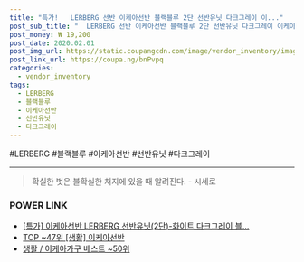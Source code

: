 ```yaml
--- 
title: "특가!   LERBERG 선반 이케아선반 블랙블루 2단 선반유닛 다크그레이 이..." 
post_sub_title: "  LERBERG 선반 이케아선반 블랙블루 2단 선반유닛 다크그레이 이케아2단 깔끔하고 예쁜 화이트" 
post_money: ₩ 19,200 
post_date: 2020.02.01 
post_img_url: https://static.coupangcdn.com/image/vendor_inventory/images/2018/08/02/0/5/dc360943-45c3-4744-8b47-26f489536d11.jpg 
post_link_url: https://coupa.ng/bnPvpq 
categories: 
  - vendor_inventory 
tags: 
  - LERBERG 
  - 블랙블루 
  - 이케아선반 
  - 선반유닛 
  - 다크그레이 
--- 
```

  #LERBERG #블랙블루 #이케아선반 #선반유닛 #다크그레이 
<hr> 

> 확실한 벗은 불확실한 처지에 있을 때 알려진다. - 시세로 


### POWER LINK

* <a href="https://blog.naver.com/santokki14/221792662035" target="_blank">[특가] 이케아선반 LERBERG 선반유닛(2단)-화이트 다크그레이 블...</a>
* <a href="https://blog.naver.com/an0733/221792112128" target="_blank"> TOP ~47위 [생활] 이케아선반</a>
* <a href="https://blog.naver.com/santokki14/221783688160" target="_blank">생활 / 이케아가구 베스트 ~50위</a>
